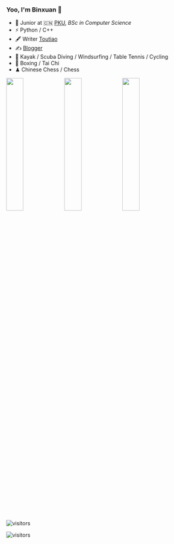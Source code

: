 ### Yoo, I'm Binxuan 👋


- 🍻 Junior at 🇨🇳 [PKU](https://www.pku.edu.cn), _BSc in Computer Science_
- ⚡ Python / C++
- 🖋 Writer [Toutiao](https://www.toutiao.com/c/user/token/MS4wLjABAAAAWW9q9CDDknH505HKHfHodOmPcQUXsDte2VBkT_l7ADAWxMgxlZKbrRsQeBBRUCEN/?source=tuwen_detail&log_from=0ca1f97d94514_1711635406878)
- ✍️ [Blogger](https://binxuan98.github.io/)
- 🏃  Kayak / Scuba Diving / Windsurfing / Table Tennis / Cycling
-  🥋 Boxing / Tai Chi
-  ♟  Chinese Chess / Chess 


<a href="#">
  <img align="left" width="30%" src="https://github-readme-stats.vercel.app/api?username=binxuan98" />
  <img align="left" width="30%" src="https://github-readme-stats.vercel.app/api/top-langs/?username=binxuan98&layout=compact" />
  <img align="left" width="30%" src="https://github-readme-streak-stats.herokuapp.com/?user=binxuan98" />
</a>

[//]: # (![]&#40;https://github-readme-stats.vercel.app/api?username=binxuan98&#41;)
 

[//]: # (![Top Langs]&#40;https://github-readme-stats.vercel.app/api/top-langs/?username=binxuan98&layout=compact&#41;)
                    
[//]: # (![GitHub Streak]&#40;https://github-readme-streak-stats.herokuapp.com/?user=binxuan98&#41;)


![visitors](https://visitor-badge.glitch.me/badge?page_id=binxuan98.binxuan98=jwenjian.visitor-badge&left_color=green&right_color=red)

![visitors](https://visitor.spacexcode.com/?id=binxuan98&label=&labelColor=&color=&type=pv&style=plastic)
